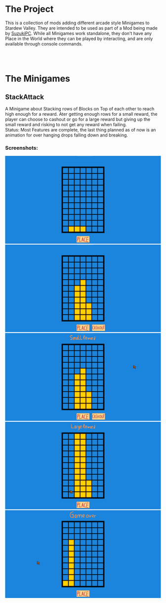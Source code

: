# The Project 
This is a collection of mods adding different arcade style Minigames to Stardew Valley. They are intended to be used as part of a Mod being made by [SuzukiPC](https://next.nexusmods.com/profile/suzukiPC).
While all Minigames work standalone, they don't have any Place in the World where they can be played by interacting, and are only available through console commands.

&nbsp;  
&nbsp;  

# The Minigames
## StackAttack
A Minigame about Stacking rows of Blocks on Top of each other to reach high enough for a reward. Ater getting enough rows for a small reward, the player can choose to cashout
or go for a large reward but giving up the small reward and risking to not get any reward when failing.  
Status: Most Features are complete, the last thing planned as of now is an animation for over hanging drops falling down and breaking.  

### Screenshots:
![The Stacker after starting it](/Screenshots/StackerStarting.png)
![Choice to cashout the small reward](/Screenshots/CashoutOption.png)
![Won a small Reward](/Screenshots/SmallReward.png)
![Won a large Reward](/Screenshots/LargeReward.png)
![Risked it an lost all Rewards](/Screenshots/GameOver.png)

